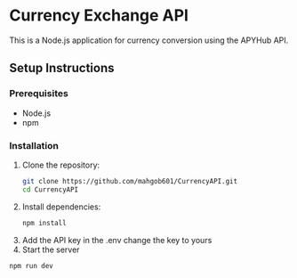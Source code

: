 # Currency Exchange API

This is a Node.js application for currency conversion using the APYHub API.

## Setup Instructions

### Prerequisites
- Node.js
- npm

### Installation

1. Clone the repository:
   ```sh
   git clone https://github.com/mahgob601/CurrencyAPI.git
   cd CurrencyAPI
2. Install dependencies:
   ```sh
   npm install
3. Add the API key in the .env
   change the key to yours
5.  Start the server
   ```sh
   npm run dev
